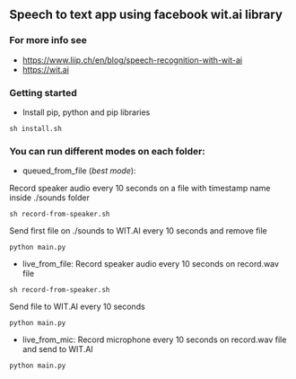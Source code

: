 ## Speech to text app using facebook wit.ai library
### For more info see
- https://www.liip.ch/en/blog/speech-recognition-with-wit-ai
- https://wit.ai

### Getting started
- Install pip, python and pip libraries
```
sh install.sh
```
### You can run different modes on each folder:
- queued_from_file (*best mode*):

Record speaker audio every 10 seconds on a file with timestamp name inside ./sounds folder
```
sh record-from-speaker.sh
```
Send first file on ./sounds to WIT.AI every 10 seconds and remove file
```
python main.py
```

- live_from_file:
Record speaker audio every 10 seconds on record.wav file
```
sh record-from-speaker.sh
```
Send file to WIT.AI every 10 seconds
```
python main.py
```

- live_from_mic:
Record microphone every 10 seconds on record.wav file and send to WIT.AI
```
python main.py
```
